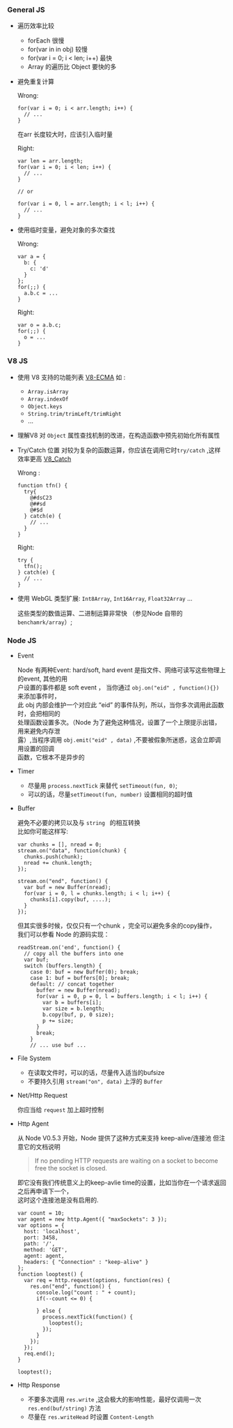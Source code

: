 ### General JS

* 遍历效率比较

    - forEach 很慢
    - for(var in in obj) 较慢
    - for(var i = 0; i < len; i++) 最快
    - Array 的遍历比 Object 要快的多
    
* 避免重复计算
    
    Wrong: 

    ```
    for(var i = 0; i < arr.length; i++) {
      // ...    
    }
    ```

    在arr 长度较大时，应该引入临时量
    
    Right:

    ```
    var len = arr.length;
    for(var i = 0; i < len; i++) {
      // ...
    }
    
    // or
    
    for(var i = 0, l = arr.length; i < l; i++) {
      // ...
    }
    ```
    
* 使用临时变量，避免对象的多次查找
    
    Wrong:
    
    ```
    var a = {
      b: {
        c: 'd'
      }
    };
    for(;;) {
      a.b.c = ...
    }
    ```
    
    Right:

    ```
    var o = a.b.c;
    for(;;) {
      o = ...
    }
    ```
  
### V8 JS

* 使用 V8 支持的功能列表 [V8-ECMA](https://github.com/joyent/node/wiki/ECMA-5-Mozilla-Features-Implemented-in-V8)
    如 : 
    - ```Array.isArray```
    - ```Array.indexOf```
    - ```Object.keys```
    - ```String.trim/trimLeft/trimRight```
    - ...

* 理解V8 对 ```Object``` 属性查找机制的改进，在构造函数中预先初始化所有属性

* Try/Catch  位置
    对较为复杂的函数运算，你应该在调用它时```try/catch``` ,这样效率更高 [V8_Catch](https://github.com/joyent/node/wiki/Best-practices-and-gotchas-with-v8)
    
    Wrong :
    
    ```
    function tfn() {
      try{
        @#dsC23
        @##sd
        @#$d
      } catch(e) {
        // ...
      }
    }
    ```

    Right:
    
    ```
    try {
      tfn();
    } catch(e) {
      // ...
    }
    ```
    
* 使用 WebGL 类型扩展: ```Int8Array```, ```Int16Array```, ```Float32Array``` ...

    这些类型的数值运算、二进制运算非常快 （参见Node 自带的```benchamrk/array```）;
  
### Node JS

* Event 

    Node 有两种Event: hard/soft,  hard event 是指文件、网络可读写这些物理上的event, 其他的用  
    户设置的事件都是 soft event ，    当你通过   ```obj.on("eid" , function(){})```  来添加事件时，  
    此 obj 内部会维护一个对应此 “eid” 的事件队列，所以，当你多次调用此函数时，会把相同的  
    处理函数设置多次。（Node 为了避免这种情况，设置了一个上限提示出错，用来避免内存泄  
    露）,当程序调用 ```obj.emit("eid" , data)```  ,不要被假象所迷惑，这会立即调用设置的回调  
    函数，它根本不是异步的
    
* Timer
    
    - 尽量用 ```process.nextTick``` 来替代 ```setTimeout(fun, 0)```;
    - 可以的话，尽量```setTimeout(fun, number)``` 设置相同的超时值
    
* Buffer 

    避免不必要的拷贝以及与 ```string ``` 的相互转换  
    比如你可能这样写:
    
    ```
    var chunks = [], nread = 0;
    stream.on("data", function(chunk) {
      chunks.push(chunk);
      nread += chunk.length;
    });

    stream.on("end", function() {
      var buf = new Buffer(nread);
      for(var i = 0, l = chunks.length; i < l; i++) {
        chunks[i].copy(buf, ....);
      }
    });
    ```
    
    但其实很多时候，仅仅只有一个chunk ，完全可以避免多余的copy操作，  
    我们可以参看 Node 的源码实现：
    
    ```
    readStream.on('end', function() {
      // copy all the buffers into one
      var buf;
      switch (buffers.length) {
        case 0: buf = new Buffer(0); break;
        case 1: buf = buffers[0]; break;
        default: // concat together
          buffer = new Buffer(nread);
          for(var i = 0, p = 0, l = buffers.length; i < l; i++) {
            var b = buffers[i];
            var size = b.length;
            b.copy(buf, p, 0 size);
            p += size;
          }
          break;
        }
        // ... use buf ...
    ```
    
* File System

    - 在读取文件时，可以的话，尽量传入适当的bufsize
    - 不要持久引用 ```stream("on", data)``` 上浮的 ```Buffer```
    
* Net/Http Request

    你应当给 ```request``` 加上超时控制

* Http Agent 

    从 Node V0.5.3 开始，Node 提供了这种方式来支持 keep-alive/连接池
    但注意它的文档说明
    
    >If no pending HTTP requests are waiting on a socket to become free the socket is closed. 
    
    即它没有我们传统意义上的keep-avlie time的设置，比如当你在一个请求返回之后再申请下一个，   
    这时这个连接池是没有启用的.
    
    ```  
    var count = 10;
    var agent = new http.Agent({ "maxSockets": 3 });
    var options = {
      host: 'localhost',
      port: 3458,
      path: '/',
      method: 'GET',
      agent: agent,
      headers: { "Connection" : "keep-alive" }
    };
    function looptest() {
      var req = http.request(options, function(res) {
        res.on("end", function() {
          console.log("count : " + count);
          if(--count <= 0) { 
    
          } else {
            process.nextTick(function() {
              looptest();
            }); 
          }   
        }); 
      }); 
      req.end();
    }
      
    looptest();
    ```
    
* Http Response

    - 不要多次调用 ```res.write``` ,这会极大的影响性能，最好仅调用一次```res.end(buf/string)``` 方法
    - 尽量在 ```res.writeHead``` 时设置 ```Content-Length```
    